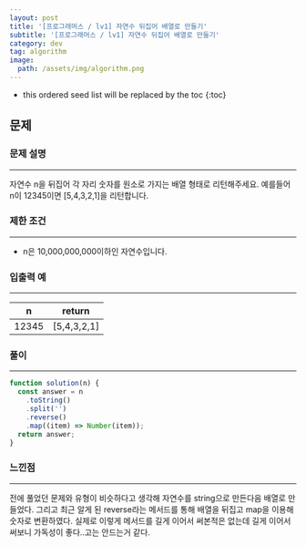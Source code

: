 ```yaml
---
layout: post
title: '[프로그래머스 / lv1] 자연수 뒤집어 배열로 만들기'
subtitle: '[프로그래머스 / lv1] 자연수 뒤집어 배열로 만들기'
category: dev
tag: algorithm
image:
  path: /assets/img/algorithm.png
---
```


<!-- prettier-ignore -->
* this ordered seed list will be replaced by the toc
{:toc}

## 문제

### **문제 설명**

---

자연수 n을 뒤집어 각 자리 숫자를 원소로 가지는 배열 형태로 리턴해주세요. 예를들어 n이 12345이면 [5,4,3,2,1]을 리턴합니다.

### 제한 조건

---

- n은 10,000,000,000이하인 자연수입니다.

### 입출력 예

---

| n     | return      |
| ----- | ----------- |
| 12345 | [5,4,3,2,1] |

### 풀이

---

```jsx
function solution(n) {
  const answer = n
    .toString()
    .split('')
    .reverse()
    .map((item) => Number(item));
  return answer;
}
```

### 느낀점

---

전에 풀었던 문제와 유형이 비슷하다고 생각해 자연수를 string으로 만든다음 배열로 만들었다. 그리고 최근 알게 된 reverse라는 메서드를 통해 배열을 뒤집고 map을 이용해 숫자로 변환하였다. 실제로 이렇게 메서드를 길게 이어서 써본적은 없는데 길게 이어서 써보니 가독성이 좋다..고는 안드는거 같다.
